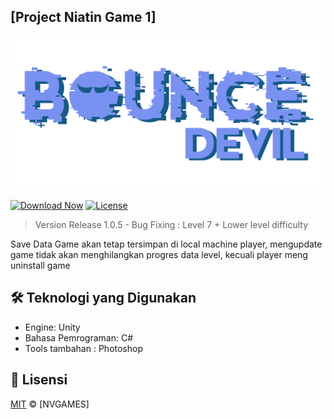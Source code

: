 
## [Project Niatin Game 1] 

![Header Image](img/logo.png)

[![Download Now](https://img.shields.io/badge/Download-Game-green?style=for-the-badge&logo=github)](https://github.com/Vall-Here/NVGAMES-bounce-devil/releases/download/1.0.4/Bounce.Devil.1.0.4.apk)
[![License](https://img.shields.io/badge/License-MIT-blue?style=for-the-badge)](LICENSE)

> Version Release 1.0.5 - 
> Bug Fixing : Level 7 + Lower level difficulty

Save Data Game akan tetap tersimpan di local machine player, mengupdate game tidak akan menghilangkan progres data level, kecuali player meng uninstall game 

## 🛠️ Teknologi yang Digunakan

- Engine: Unity
- Bahasa Pemrograman: C#
- Tools tambahan : Photoshop






## 📜 Lisensi
[MIT](LICENSE) © [NVGAMES]
